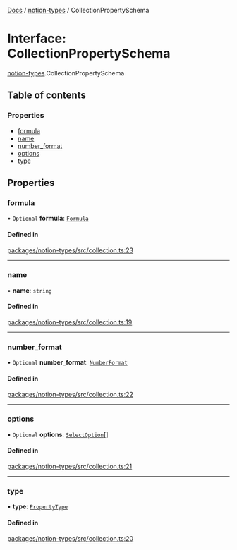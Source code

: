 [Docs](../README.md) / [notion-types](../modules/notion_types.md) / CollectionPropertySchema

# Interface: CollectionPropertySchema

[notion-types](../modules/notion_types.md).CollectionPropertySchema

## Table of contents

### Properties

- [formula](notion_types.CollectionPropertySchema.md#formula)
- [name](notion_types.CollectionPropertySchema.md#name)
- [number\_format](notion_types.CollectionPropertySchema.md#number_format)
- [options](notion_types.CollectionPropertySchema.md#options)
- [type](notion_types.CollectionPropertySchema.md#type)

## Properties

### formula

• `Optional` **formula**: [`Formula`](../modules/notion_types.md#formula)

#### Defined in

[packages/notion-types/src/collection.ts:23](https://github.com/ntcho/react-notion-x/blob/dbcf322/packages/notion-types/src/collection.ts#L23)

___

### name

• **name**: `string`

#### Defined in

[packages/notion-types/src/collection.ts:19](https://github.com/ntcho/react-notion-x/blob/dbcf322/packages/notion-types/src/collection.ts#L19)

___

### number\_format

• `Optional` **number\_format**: [`NumberFormat`](../modules/notion_types.md#numberformat)

#### Defined in

[packages/notion-types/src/collection.ts:22](https://github.com/ntcho/react-notion-x/blob/dbcf322/packages/notion-types/src/collection.ts#L22)

___

### options

• `Optional` **options**: [`SelectOption`](notion_types.SelectOption.md)[]

#### Defined in

[packages/notion-types/src/collection.ts:21](https://github.com/ntcho/react-notion-x/blob/dbcf322/packages/notion-types/src/collection.ts#L21)

___

### type

• **type**: [`PropertyType`](../modules/notion_types.md#propertytype)

#### Defined in

[packages/notion-types/src/collection.ts:20](https://github.com/ntcho/react-notion-x/blob/dbcf322/packages/notion-types/src/collection.ts#L20)
